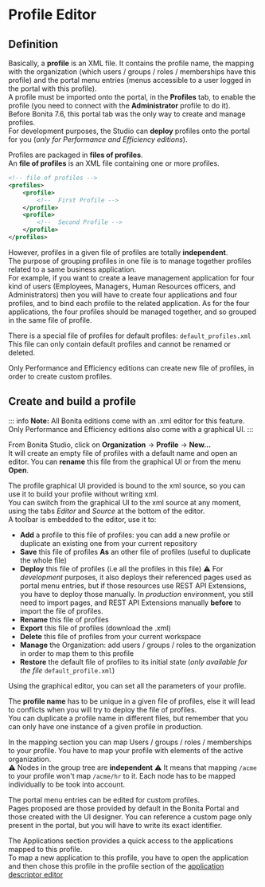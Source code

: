 # Profile Editor

## Definition

Basically, a **profile** is an XML file. It contains the profile name, the mapping with the organization (which users / groups / roles / memberships have this profile) and the portal menu entries (menus accessible to a user logged in the portal with this profile).  
A profile must be imported onto the portal, in the **Profiles** tab, to enable the profile (you need to connect with the **Administrator** profile to do it).  
Before Bonita 7.6, this portal tab was the only way to create and manage profiles.  
For development purposes, the Studio can **deploy** profiles onto the portal for you (_only for Performance and Efficiency editions_).

Profiles are packaged in **files of profiles**.  
An **file of profiles** is an XML file containing one or more profiles.  
```xml
<!-- file of profiles -->
<profiles>
	<profile>
		<!--  First Profile -->
	</profile>
	<profile>
		<!--  Second Profile -->
	</profile>
</profiles>
```

However, profiles in a given file of profiles are totally **independent**.  
The purpose of grouping profiles in one file is to manage together profiles related to a same business application.  
For example, if you want to create a leave management application for four kind of users (Employees, Managers, Human Resources officers, and Administrators) then you will have to create four applications and four profiles, and to bind each profile to the related application. As for the four applications, the four profiles should be managed together, and so grouped in the same file of profile. 

There is a special file of profiles for default profiles: `default_profiles.xml`  
This file can only contain default profiles and cannot be renamed or deleted.

Only Performance and Efficiency editions can create new file of profiles, in order to create custom profiles.

## Create and build a profile

::: info
**Note:** All Bonita editions come with an .xml editor for this feature. Only Performance and Efficiency editions also come with a graphical UI.
:::

From Bonita Studio, click on **Organization** -> **Profile** -> **New...**  
It will create an empty file of profiles with a default name and open an editor. You can **rename** this file from the graphical UI or from the menu **Open**.  

The profile graphical UI provided is bound to the xml source, so you can use it to build your profile without writing xml.  
You can switch from the graphical UI to the xml source at any moment, using the tabs _Editor_ and _Source_ at the bottom of the editor.  
A toolbar is embedded to the editor, use it to:  

 - **Add** a profile to this file of profiles: you can add a new profile or duplicate an existing one from your current repository
 - **Save** this file of profiles **As** an other file of profiles (useful to duplicate the whole file)
 - **Deploy** this file of profiles (i.e all the profiles in this file)
 ⚠  For _development_ purposes, it also deploys their referenced pages used as portal menu entries, but if those resources use REST API Extensions, you have to deploy those manually. In _production_ environment, you still need to import pages, and REST API Extensions manually **before** to import the file of profiles.   
 - **Rename** this file of profiles
 - **Export** this file of profiles (download the .xml)
 - **Delete** this file of profiles from your current workspace
 - **Manage** the Organization: add users / groups / roles to the organization in order to map them to this profile
 - **Restore** the default file of profiles to its initial state (_only available for the file_ `default_profile.xml`) 

Using the graphical editor, you can set all the parameters of your profile.

The **profile name** has to be unique in a given file of profiles, else it will lead to conflicts when you will try to deploy the file of profiles.  
You can duplicate a profile name in different files, but remember that you can only have one instance of a given profile in production.

In the mapping section you can map Users / groups / roles / memberships to your profile. You have to map your profile with elements of the active organization.  
⚠  Nodes in the group tree are **independent** ⚠  It means that mapping `/acme` to your profile won't map `/acme/hr` to it. Each node has to be mapped individually to be took into account. 

The portal menu entries can be edited for custom profiles.  
Pages proposed are those provided by default in the Bonita Portal and those created with the UI designer. You can reference a custom page only present in the portal, but you will have to write its exact identifier.

The Applications section provides a quick access to the applications mapped to this profile.  
To map a new application to this profile, you have to open the application and then chose this profile in the profile section of the [application descriptor editor](applicationCreation.md)










  